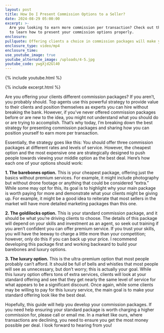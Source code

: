 ```yaml
---
layout: post
title: How Do I Present Commission Options to a Seller?
date: 2024-08-29 05:00:00
excerpt: >-
  Are you looking to earn more commission per transaction? Check out this video
  to learn how to present your commission options properly.
enclosure:
pullquote: Offering clients a choice in commission packages will make you stand out.
enclosure_type: video/mp4
enclosure_time:
use_youtube_image: true
youtube_alternate_image: /uploads/4-5.jpg
youtube_code: ywgXjd2Gl40
---
```

{% include youtube.html %}

{% include excerpt.html %}

Are you offering your clients different commission packages? If you aren’t, you probably should. Top agents use this powerful strategy to provide value to their clients and position themselves as experts you can hire without breaking the bank. However, if you’ve never offered commission packages before or are new to the idea, you might not understand what you should do or are trying to accomplish. That’s why today, I’m breaking down the best strategy for presenting commission packages and sharing how you can position yourself to earn more per transaction.

Essentially, the strategy goes like this: You should offer three commission packages at different rates and levels of service. However, the cheapest option and the most expensive one are strategically designed to push people towards viewing your middle option as the best deal. Here’s how each one of your options should work:

**1\. The barebones option.** This is your cheapest package, offering just the basics without premium services. For example, it might include photography but without drone footage or anything that could be considered “extra.” While some may opt for this, its goal is to highlight why your main package is worth paying for more and demonstrate what your clients might be giving up. For example, it might be a good idea to reiterate that most sellers in the market will have more detailed marketing packages than this one.

**2\. The goldilocks option.** This is your standard commission package, and it should be what you’re driving clients to choose. The details of this package will depend on your skills and investment as an agent, so seek out training if you aren’t confident you can offer premium service. If you trust your skills, you will have the leeway to charge a little more than your competition; however, only do this if you can back up your price. I recommend developing this package first and working backward to build your barebones and luxury options.

**3\. The luxury option.** This is the ultra-premium option that most people probably can’t afford. It should be full of bells and whistles that most people will see as unnecessary, but don’t worry; this is actually your goal. While this luxury option offers tons of extra services, clients will look at your standard offering and see that they get nearly the same level of service for what appears to be a significant discount. Once again, while some clients may be willing to pay for this luxury service, the main goal is to make your standard offering look like the best deal.

Hopefully, this guide will help you develop your commission packages. If you need help ensuring your standard package is worth charging a higher commission for, please call or email me. In a market like ours, where transactions are declining, you need to ensure you get the most money possible per deal. I look forward to hearing from you!